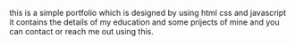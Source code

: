 this is a simple portfolio which is designed by using html css and javascript 
it contains the details of my education and some prijects of mine and you can contact or reach me out using this.
